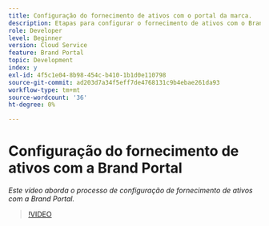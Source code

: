 ```yaml
---
title: Configuração do fornecimento de ativos com o portal da marca.
description: Etapas para configurar o fornecimento de ativos com o Brand Portal
role: Developer
level: Beginner
version: Cloud Service
feature: Brand Portal
topic: Development
index: y
exl-id: 4f5c1e04-8b98-454c-b410-1b1d0e110798
source-git-commit: ad203d7a34f5eff7de4768131c9b4ebae261da93
workflow-type: tm+mt
source-wordcount: '36'
ht-degree: 0%

---
```


# Configuração do fornecimento de ativos com a Brand Portal

*Este vídeo aborda o processo de configuração de fornecimento de ativos com a Brand Portal.*

>[!VIDEO](https://video.tv.adobe.com/v/335451?quality=9&learn=on)
